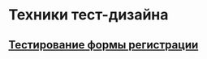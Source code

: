 # Техники тест-дизайна
## [Тестирование формы регистрации](https://docs.google.com/spreadsheets/d/1hZlHcqPKIbHRZgvRRcjA9f9xfA-jQfapMtoS3aMfO6s/edit?usp=sharing)
